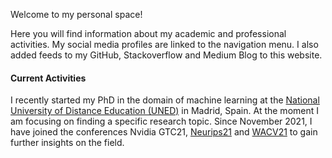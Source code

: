 Welcome to my personal space! 

Here you will find information about my academic and professional activities. 
My social media profiles are linked to the navigation menu. I also added feeds to my GitHub, Stackoverflow and Medium Blog to this website. 


#### Current Activities
I recently started my PhD in the domain of machine learning at the [National University of Distance Education (UNED)](https://www.uned.es/universidad/inicio/en/) in Madrid, Spain.
At the moment I am focusing on finding a specific research topic. Since November 2021, I have joined the conferences Nvidia GTC21, [Neurips21](https://nips.cc/Conferences/2021) and 
[WACV21](https://wacv2021.thecvf.com/home) to gain further insights on the field.
